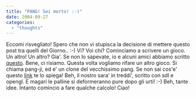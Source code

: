 ```yaml
---
title: "PANG! Sei morto! :-)"
date: 2004-09-27
categories: 
  - "thoughts"
---
```


Eccomi risvegliato! Spero che non vi stupisca la decisione di mettere questo post tra quelli del Giorno.. :-) Vi? Voi chi? Cominciamo a scrivere un gioco. Un altro! Un altro? Gia'. Se non lo sapevate, io e alcuni amici abbiamo scritto [questo](http://www.nongnu.org/frozenb-ptp/). Bene, ci risiamo. Questa volta vogliamo rifare un altro gioco. Si chiama pang-ji, ed e' un clone del vecchissimo pang. Se non sai cos'e' questo [link](http://pangcorner.omegadelta.net/mame/) te lo spiega! Beh, il nostro sara' in treddi', scritto con sdl e opengl. E magari le palline si deformeranno pure dopo gli urti! :-) Beh, tante idee. Intanto comincio a fare qualche calcolo! Ciao!
